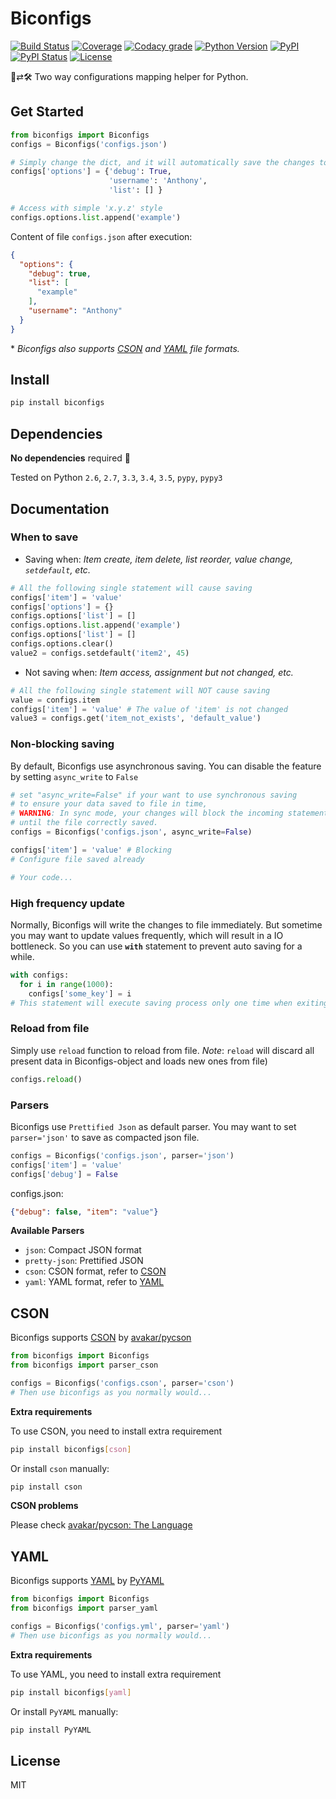 # Biconfigs
[![Build Status](https://img.shields.io/travis/antfu/biconfigs.svg?style=flat-square)](https://travis-ci.org/antfu/biconfigs)
[![Coverage](https://img.shields.io/codecov/c/github/antfu/biconfigs.svg?style=flat-square)](https://codecov.io/gh/antfu/biconfigs)
[![Codacy grade](https://img.shields.io/codacy/grade/4bf188eecc374c76b5c6ddbe93315078.svg?style=flat-square)](https://www.codacy.com/app/anthonyfu117/biconfigs/dashboard)
[![Python Version](https://img.shields.io/pypi/pyversions/biconfigs.svg?style=flat-square)](https://pypi.python.org/pypi/biconfigs)
[![PyPI](https://img.shields.io/pypi/v/biconfigs.svg?style=flat-square)](https://pypi.python.org/pypi/biconfigs)
[![PyPI Status](https://img.shields.io/pypi/status/biconfigs.svg?style=flat-square)](https://pypi.python.org/pypi/biconfigs)
[![License](https://img.shields.io/pypi/l/biconfigs.svg?style=flat-square)](https://github.com/antfu/biconfigs/blob/master/LICENSE)

📄⇄🛠 Two way configurations mapping helper for Python.

## Get Started
```python
from biconfigs import Biconfigs
configs = Biconfigs('configs.json')

# Simply change the dict, and it will automatically save the changes to file.
configs['options'] = {'debug': True,
                      'username': 'Anthony',
                      'list': [] }

# Access with simple 'x.y.z' style
configs.options.list.append('example')
```
Content of file `configs.json` after execution:
```json
{
  "options": {
    "debug": true,
    "list": [
      "example"
    ],
    "username": "Anthony"
  }
}
```
\* *Biconfigs also supports [CSON](#cson) and [YAML](#yaml) file formats.*

## Install
```sh
pip install biconfigs
```

## Dependencies
**No dependencies** required 🎉

Tested on Python `2.6`, `2.7`, `3.3`, `3.4`, `3.5`, `pypy`, `pypy3`

## Documentation
### When to save
- Saving when: *Item create, item delete, list reorder, value change, `setdefault`, etc.*
```python
# All the following single statement will cause saving
configs['item'] = 'value'
configs['options'] = {}
configs.options['list'] = []
configs.options.list.append('example')
configs.options['list'] = []
configs.options.clear()
value2 = configs.setdefault('item2', 45)
```

- Not saving when: *Item access, assignment but not changed, etc.*
```python
# All the following single statement will NOT cause saving
value = configs.item
configs['item'] = 'value' # The value of 'item' is not changed
value3 = configs.get('item_not_exists', 'default_value')
```

### Non-blocking saving
By default, Biconfigs use asynchronous saving. You can disable the feature
by setting `async_write` to `False`
```python
# set "async_write=False" if your want to use synchronous saving
# to ensure your data saved to file in time,
# WARNING: In sync mode, your changes will block the incoming statement
# until the file correctly saved.
configs = Biconfigs('configs.json', async_write=False)

configs['item'] = 'value' # Blocking
# Configure file saved already

# Your code...
```

### High frequency update
Normally, Biconfigs will write the changes to file immediately. But sometime you
may want to update values frequently, which will result in a IO bottleneck. So you
can use **`with`** statement to prevent auto saving for a while.
```python
with configs:
  for i in range(1000):
    configs['some_key'] = i
# This statement will execute saving process only one time when exiting "with" scope
```

### Reload from file
Simply use `reload` function to reload from file.
*Note*: `reload` will discard all present data in Biconfigs-object and loads new ones from file)
```python
configs.reload()
```

### Parsers
Biconfigs use `Prettified Json` as default parser.
You may want to set `parser='json'` to save as compacted json file.
```python
configs = Biconfigs('configs.json', parser='json')
configs['item'] = 'value'
configs['debug'] = False
```
configs.json:
```json
{"debug": false, "item": "value"}
```

**Available Parsers**

 - `json`: Compact JSON format
 - `pretty-json`: Prettified JSON
 - `cson`: CSON format, refer to [CSON](#cson)
 - `yaml`: YAML format, refer to [YAML](#yaml)

## CSON
Biconfigs supports [CSON](https://github.com/bevry/cson) by [avakar/pycson](https://github.com/avakar/pycson)

```python
from biconfigs import Biconfigs
from biconfigs import parser_cson

configs = Biconfigs('configs.cson', parser='cson')
# Then use biconfigs as you normally would...
```

**Extra requirements**

To use CSON, you need to install extra requirement
```sh
pip install biconfigs[cson]
```
Or install `cson` manually:
```sh
pip install cson
```

**CSON problems**

Please check [avakar/pycson: The Language](https://github.com/avakar/pycson#the-language)

## YAML

Biconfigs supports [YAML](http://yaml.org/) by [PyYAML](http://pyyaml.org/)

```python
from biconfigs import Biconfigs
from biconfigs import parser_yaml

configs = Biconfigs('configs.yml', parser='yaml')
# Then use biconfigs as you normally would...
```

**Extra requirements**

To use YAML, you need to install extra requirement
```sh
pip install biconfigs[yaml]
```
Or install `PyYAML` manually:
```sh
pip install PyYAML
```

## License
MIT
